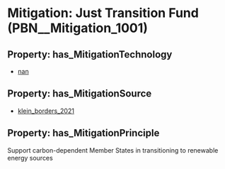 # Mitigation: __Just Transition Fund__ (PBN__Mitigation_1001)

## Property: has_MitigationTechnology

* [nan](../Technology/PBN__Technology_22)

## Property: has_MitigationSource

* [klein_borders_2021](../Article/PBN__Article_156)

## Property: has_MitigationPrinciple

Support carbon-dependent Member States in transitioning to renewable energy sources

